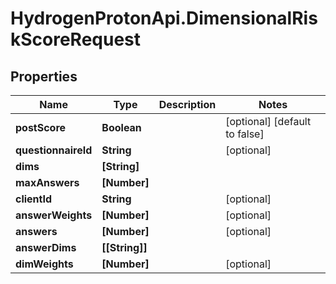 # HydrogenProtonApi.DimensionalRiskScoreRequest

## Properties
Name | Type | Description | Notes
------------ | ------------- | ------------- | -------------
**postScore** | **Boolean** |  | [optional] [default to false]
**questionnaireId** | **String** |  | [optional] 
**dims** | **[String]** |  | 
**maxAnswers** | **[Number]** |  | 
**clientId** | **String** |  | [optional] 
**answerWeights** | **[Number]** |  | [optional] 
**answers** | **[Number]** |  | [optional] 
**answerDims** | **[[String]]** |  | 
**dimWeights** | **[Number]** |  | [optional] 


